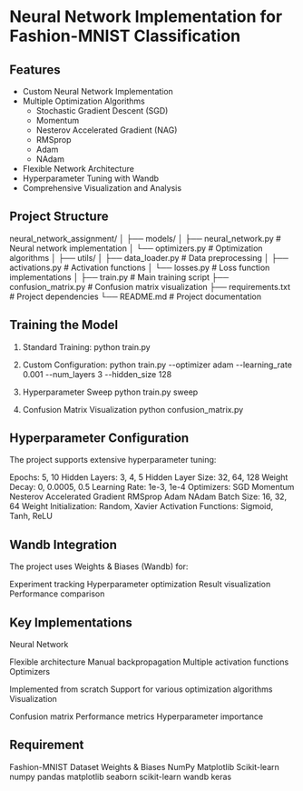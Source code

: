 # Neural Network Implementation for Fashion-MNIST Classification

## Features

- Custom Neural Network Implementation
- Multiple Optimization Algorithms
  - Stochastic Gradient Descent (SGD)
  - Momentum
  - Nesterov Accelerated Gradient (NAG)
  - RMSprop
  - Adam
  - NAdam
- Flexible Network Architecture
- Hyperparameter Tuning with Wandb
- Comprehensive Visualization and Analysis

## Project Structure
neural_network_assignment/
│
├── models/
│   ├── neural_network.py   # Neural network implementation
│   └── optimizers.py       # Optimization algorithms
│
├── utils/
│   ├── data_loader.py      # Data preprocessing
│   ├── activations.py      # Activation functions
│   └── losses.py           # Loss function implementations
│
├── train.py                # Main training script
├── confusion_matrix.py      # Confusion matrix visualization
├── requirements.txt        # Project dependencies
└── README.md               # Project documentation


## Training the Model
1. Standard Training:
    python train.py

2. Custom Configuration:
    python train.py --optimizer adam --learning_rate 0.001 --num_layers 3 --hidden_size 128

3. Hyperparameter Sweep
    python train.py sweep

4. Confusion Matrix Visualization
    python confusion_matrix.py

## Hyperparameter Configuration
The project supports extensive hyperparameter tuning:

Epochs: 5, 10
Hidden Layers: 3, 4, 5
Hidden Layer Size: 32, 64, 128
Weight Decay: 0, 0.0005, 0.5
Learning Rate: 1e-3, 1e-4
Optimizers:
SGD
Momentum
Nesterov Accelerated Gradient
RMSprop
Adam
NAdam
Batch Size: 16, 32, 64
Weight Initialization: Random, Xavier
Activation Functions: Sigmoid, Tanh, ReLU

## Wandb Integration
The project uses Weights & Biases (Wandb) for:

Experiment tracking
Hyperparameter optimization
Result visualization
Performance comparison

## Key Implementations
Neural Network

Flexible architecture
Manual backpropagation
Multiple activation functions
Optimizers

Implemented from scratch
Support for various optimization algorithms
Visualization

Confusion matrix
Performance metrics
Hyperparameter importance

## Requirement
Fashion-MNIST Dataset
Weights & Biases
NumPy
Matplotlib
Scikit-learn
numpy
pandas
matplotlib
seaborn
scikit-learn
wandb
keras
